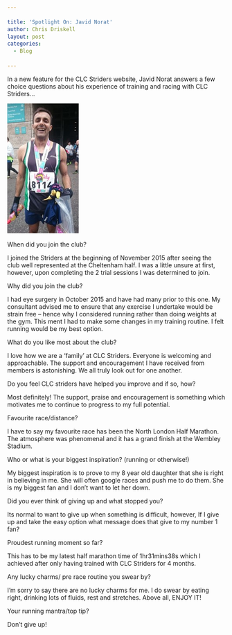 ```yaml
---

title: 'Spotlight On: Javid Norat'
author: Chris Driskell
layout: post
categories:
  - Blog

---
```

In a new feature for the CLC Striders website, Javid Norat answers a few choice questions about his experience of training and racing with CLC Striders&#8230;


<img src="/images/2016/05/IMG_0570-165x300.jpg" alt="IMG_0570" />

When did you join the club?

I joined the Striders at the beginning of November 2015 after seeing the club well represented at the Cheltenham half. I was a little unsure at first, however, upon completing the 2 trial sessions I was determined to join.

Why did you join the club?

I had eye surgery in October 2015 and have had many prior to this one. My consultant advised me to ensure that any exercise I undertake would be strain free – hence why I considered running rather than doing weights at the gym. This ment I had to make some changes in my training routine. I felt running would be my best option.

What do you like most about the club?

I love how we are a ‘family’ at CLC Striders. Everyone is welcoming and approachable. The support and encouragement I have received from members is astonishing. We all truly look out for one another.

Do you feel CLC striders have helped you improve and if so, how?

Most definitely! The support, praise and encouragement is something which motivates me to continue to progress to my full potential.

Favourite race/distance?

I have to say my favourite race has been the North London Half Marathon. The atmosphere was phenomenal and it has a grand finish at the Wembley Stadium.

Who or what is your biggest inspiration? (running or otherwise!)

My biggest inspiration is to prove to my 8 year old daughter that she is right in believing in me. She will often google races and push me to do them. She is my biggest fan and I don’t want to let her down.

Did you ever think of giving up and what stopped you?

Its normal to want to give up when something is difficult, however, If I give up and take the easy option what message does that give to my number 1 fan?

Proudest running moment so far?

This has to be my latest half marathon time of 1hr31mins38s which I achieved after only having trained with CLC Striders for 4 months.

Any lucky charms/ pre race routine you swear by?

I’m sorry to say there are no lucky charms for me. I do swear by eating right, drinking lots of fluids, rest and stretches. Above all, ENJOY IT!

Your running mantra/top tip?

Don’t give up!

